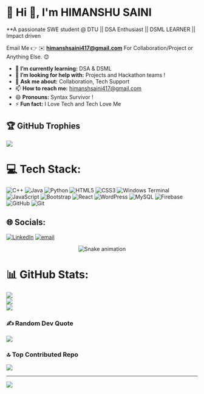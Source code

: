 # 💫 Hi 👋, I'm HIMANSHU SAINI
**A passionate SWE student @ DTU || DSA Enthusiast || DSML LEARNER || Impact driven

Email Me 👉 ✉️ **himanshsaini417@gmail.com** For Collaboration/Project or Anything Else. 😊

- 🌱 **I’m currently learning:** DSA & DSML
- 🤔 **I’m looking for help with:** Projects and Hackathon teams !
- 💬 **Ask me about:** Collaboration, Tech Support
- 📫 **How to reach me:** himanshsaini417@gmail.com
- 😄 **Pronouns:**  Syntax Survivor !
- ⚡ **Fun fact:** I Love Tech and Tech Love Me


## 🏆 GitHub Trophies
![](https://github-profile-trophy.vercel.app/?username=Himanshu2557-coder&theme=radical&no-frame=false&no-bg=false&margin-w=4)

# 💻 Tech Stack:
![C++](https://img.shields.io/badge/c++-%2300599C.svg?style=for-the-badge&logo=c%2B%2B&logoColor=white) ![Java](https://img.shields.io/badge/java-%23ED8B00.svg?style=for-the-badge&logo=openjdk&logoColor=white) ![Python](https://img.shields.io/badge/python-3670A0?style=for-the-badge&logo=python&logoColor=ffdd54) ![HTML5](https://img.shields.io/badge/html5-%23E34F26.svg?style=for-the-badge&logo=html5&logoColor=white) ![CSS3](https://img.shields.io/badge/css3-%231572B6.svg?style=for-the-badge&logo=css3&logoColor=white) ![Windows Terminal](https://img.shields.io/badge/Windows%20Terminal-%234D4D4D.svg?style=for-the-badge&logo=windows-terminal&logoColor=white) ![JavaScript](https://img.shields.io/badge/javascript-%23323330.svg?style=for-the-badge&logo=javascript&logoColor=%23F7DF1E) ![Bootstrap](https://img.shields.io/badge/bootstrap-%238511FA.svg?style=for-the-badge&logo=bootstrap&logoColor=white) ![React](https://img.shields.io/badge/react-%2320232a.svg?style=for-the-badge&logo=react&logoColor=%2361DAFB) ![WordPress](https://img.shields.io/badge/WordPress-%23117AC9.svg?style=for-the-badge&logo=WordPress&logoColor=white) ![MySQL](https://img.shields.io/badge/mysql-4479A1.svg?style=for-the-badge&logo=mysql&logoColor=white) ![Firebase](https://img.shields.io/badge/firebase-a08021?style=for-the-badge&logo=firebase&logoColor=ffcd34) ![GitHub](https://img.shields.io/badge/github-%23121011.svg?style=for-the-badge&logo=github&logoColor=white) ![Git](https://img.shields.io/badge/git-%23F05033.svg?style=for-the-badge&logo=git&logoColor=white)

## 🌐 Socials:
[![LinkedIn](https://img.shields.io/badge/LinkedIn-%230077B5.svg?logo=linkedin&logoColor=white)](https://linkedin.com/in/www.linkedin.com/in/himanshu-saini-19143b323) [![email](https://img.shields.io/badge/Email-D14836?logo=gmail&logoColor=white)](mailto:himanshsaini417@gmail.com) 

<!-- Snake Game Repo View -->

<div align="center">
  <img src="https://profile-readme-generator.com/assets/snake.svg" alt="Snake animation" />
</div>


# 📊 GitHub Stats:
![](https://github-readme-stats.vercel.app/api?username=Himanshu2557-coder&theme=blue_navy&hide_border=false&include_all_commits=false&count_private=false)<br/>
![](https://nirzak-streak-stats.vercel.app/?user=Himanshu2557-coder&theme=blue_navy&hide_border=false)<br/>
![](https://github-readme-stats.vercel.app/api/top-langs/?username=Himanshu2557-coder&theme=blue_navy&hide_border=false&include_all_commits=false&count_private=false&layout=compact)



### ✍️ Random Dev Quote
![](https://quotes-github-readme.vercel.app/api?type=horizontal&theme=radical)

### 🔝 Top Contributed Repo
![](https://github-contributor-stats.vercel.app/api?username=Himanshu2557-coder&limit=5&theme=dark&combine_all_yearly_contributions=true)

---
[![](https://visitcount.itsvg.in/api?id=Himanshu2557-coder&icon=0&color=0)](https://visitcount.itsvg.in)

<!-- Proudly created with GPRM ( https://gprm.itsvg.in ) -->
